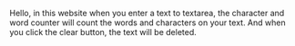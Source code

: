 Hello, in this website when you enter a text to textarea, the character and word counter will count the words and characters on your text. And when you click the clear button, the text will be deleted.